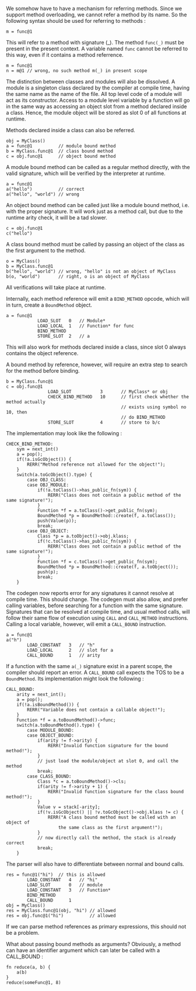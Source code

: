 We somehow have to have a mechanism for referring methods. Since we support 
method overloading, we cannot refer a method by its name. So the following 
syntax should be used for referring to methods :
```
m = func@1
```
This will refer to a method with signature (_). The method `func(_)` must be 
present in the present context. A variable named `func` cannot be referred to 
this way, even if it contains a method referrence.
```
m = func@1
n = m@1 // wrong, no such method m(_) in present scope
```
The distinction between classes and modules will also be dissolved. A module is 
a singleton class declared by the compiler at compile time, having the same 
name as the name of the file. All top level code of a module will act as its 
constructor. Access to a module level variable by a function will go in the 
same way as accessing an object slot from a method declared inside a class. 
Hence, the module object will be stored as slot 0 of all functions at runtime. 

Methods declared inside a class can also be referred.
```
obj = MyClass()
a = func@1          // module bound method
b = MyClass.func@1  // class bound method
c = obj.func@1      // object bound method
```
A module bound method can be called as a regular method directly, with the 
valid signature, which will be verified by the interpreter at runtime.
```
a = func@1
a("hello")          // correct
a("hello", "world") // wrong
```
An object bound method can be called just like a module bound method, i.e. 
with the proper signature. It will work just as a method call, but due to the 
runtime arity check, it will be a tad slower.
```
c = obj.func@1
c("hello")
```
A class bound method must be called by passing an object of the class as the 
first argument to the method.
```
o = MyClass()
b = MyClass.func@1
b("hello", "world") // wrong, "hello" is not an object of MyClass
b(o, "world")       // right, o is an object of MyClass
```
All verifications will take place at runtime.

Internally, each method reference will emit a `BIND_METHOD` opcode, which will 
in turn, create a `BoundMethod` object.
```
a = func@1
            LOAD_SLOT   0   // Module*
            LOAD_LOCAL  1   // Function* for func
            BIND_METHOD
            STORE_SLOT  2   // a
```
This will also work for methods declared inside a class, since slot 0 always 
contains the object reference.

A bound method by reference, however, will require an extra step to search for 
the method before binding.
```
b = MyClass.func@1
c = obj.func@1
                LOAD_SLOT           3       // MyClass* or obj
                CHECK_BIND_METHOD   10      // first check whether the method actually
                                            // exists using symbol no 10, then 
                                            // do BIND_METHOD
                STORE_SLOT          4       // store to b/c
```
The implementation may look like the following :
```
CHECK_BIND_METHOD:
    sym = next_int()
    a = pop();
    if(!a.isGcObject()) {
        RERR("Method reference not allowed for the object!");
    }
    switch(a.toGcObject().type) {
        case OBJ_CLASS:
        case OBJ_MODULE:
            if(!a.toClass()->has_public_fn(sym)) {
                RERR("Class does not contain a public method of the same signature!");
            }
            Function *f = a.toClass()->get_public_fn(sym);
            BoundMethod *p = BoundMethod::create(f, a.toClass());
            push(Value(p));
            break;
        case OBJ_OBJECT:
            Class *p = a.toObject()->obj.klass;
            if(!c.toClass()->has_public_fn(sym)) {
                RERR("Class does not contain a public method of the same signature!");
            }
            Function *f = c.toClass()->get_public_fn(sym);
            BoundMethod *p = BoundMethod::create(f, a.toObject());
            push(p);
            break;
    }
```
The codegen now reports error for any signatures it cannot resolve at compile 
time. This should change. The codegen must also allow, and prefer calling 
variables, before searching for a function with the same signature. Signatures 
that can be resolved at compile time, and usual method calls, will follow their 
same flow of execution using `CALL` and `CALL_METHOD` instructions. Calling 
a local variable, however, will emit a `CALL_BOUND` instruction.
```
a = func@1
a("h")
        LOAD_CONSTANT   3   // "h"
        LOAD_LOCAL      2   // slot for a
        CALL_BOUND      1   // arity
```
If a function with the same `a(_)` signature exist in a parent scope, the 
compiler should report an error. A `CALL_BOUND` call expects the TOS to be a 
`BoundMethod`. Its implementation might look the following :
```
CALL_BOUND:
    arity = next_int();
    a = pop();
    if(!a.isBoundMethod()) {
        RERR("Variable does not contain a callable object!");
    }
    Function *f = a.toBoundMethod()->func;
    switch(a.toBoundMethod().type) {
        case MODULE_BOUND:
        case OBJECT_BOUND:
            if(arity != f->arity) {
                RERR("Invalid function signature for the bound method!");
            }
            // just load the module/object at slot 0, and call the method
            break;
        case CLASS_BOUND:
            Class *c = a.toBoundMethod()->cls;
            if(arity != f->arity + 1) {
                RERR("Invalid function signature for the class bound method!");
            }
            Value v = stack[-arity];
            if(!v.isGcObject() || !v.toGcObject()->obj.klass != c) {
                RERR("A class bound method must be called with an object of 
                    the same class as the first argument!");
            }
            // now directly call the method, the stack is already correct
            break;
    }
```
The parser will also have to differentiate between normal and bound calls.
```
res = func@1("hi")  // this is allowed
        LOAD_CONSTANT   4   // "hi"
        LOAD_SLOT       0   // module
        LOAD_CONSTANT   3   // Function*
        BIND_METHOD
        CALL_BOUND      1
obj = MyClass()
res = MyClass.func@1(obj, "hi") // allowed
res = obj.func@1("hi")          // allowed
```
If we can parse method references as primary expressions, this should not be 
a problem.

What about passing bound methods as arguments? Obviously, a method can have an 
identifier argument which can later be called with a CALL_BOUND :
```
fn reduce(a, b) {
    a(b)
}
reduce(someFunc@1, 8)
```
